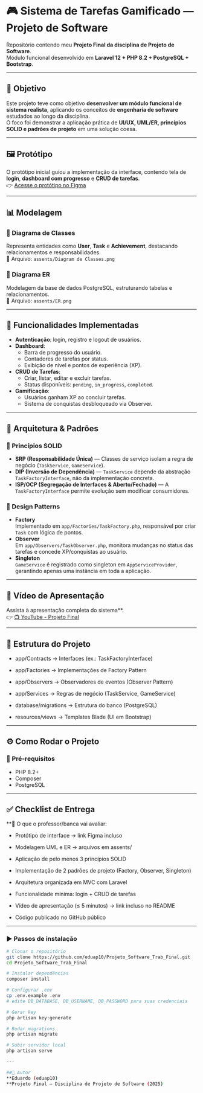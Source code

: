 # 🎮 Sistema de Tarefas Gamificado — Projeto de Software

Repositório contendo meu **Projeto Final da disciplina de Projeto de Software**.  
Módulo funcional desenvolvido em **Laravel 12 + PHP 8.2 + PostgreSQL + Bootstrap**.

---

## 🚀 Objetivo
Este projeto teve como objetivo **desenvolver um módulo funcional de sistema realista**, aplicando os conceitos de **engenharia de software** estudados ao longo da disciplina.  
O foco foi demonstrar a aplicação prática de **UI/UX, UML/ER, princípios SOLID e padrões de projeto** em uma solução coesa.

---

## 🖼️ Protótipo
O protótipo inicial guiou a implementação da interface, contendo tela de **login**, **dashboard com progresso** e **CRUD de tarefas**.  
👉 [Acesse o protótipo no Figma](https://www.figma.com/proto/d66aYwAsxwUVJz3cLbCFut/Smart-Home-App--Community-?node-id=134-8&p=f&t=5ru7EXsgqixZ405l-1&scaling=min-zoom&content-scaling=fixed&page-id=0%3A1&starting-point-node-id=134%3A8&show-proto-sidebar=1)

---

## 📊 Modelagem

### 🔹 Diagrama de Classes
Representa entidades como **User**, **Task** e **Achievement**, destacando relacionamentos e responsabilidades.  
📌 Arquivo: `assents/Diagram de Classes.png`

### 🔹 Diagrama ER
Modelagem da base de dados PostgreSQL, estruturando tabelas e relacionamentos.  
📌 Arquivo: `assents/ER.png`

---

## 🔐 Funcionalidades Implementadas
- **Autenticação**: login, registro e logout de usuários.
- **Dashboard**:
  - Barra de progresso do usuário.
  - Contadores de tarefas por status.
  - Exibição de nível e pontos de experiência (XP).
- **CRUD de Tarefas**:
  - Criar, listar, editar e excluir tarefas.
  - Status disponíveis: `pending`, `in_progress`, `completed`.
- **Gamificação**:
  - Usuários ganham XP ao concluir tarefas.
  - Sistema de conquistas desbloqueado via Observer.

---

## 🧩 Arquitetura & Padrões

### 🔹 Princípios SOLID
- **SRP (Responsabilidade Única)** — Classes de serviço isolam a regra de negócio (`TaskService`, `GameService`).
- **DIP (Inversão de Dependência)** — `TaskService` depende da abstração `TaskFactoryInterface`, não da implementação concreta.
- **ISP/OCP (Segregação de Interfaces & Aberto/Fechado)** — A `TaskFactoryInterface` permite evolução sem modificar consumidores.

### 🔹 Design Patterns
- **Factory**  
  Implementado em `app/Factories/TaskFactory.php`, responsável por criar `Task` com lógica de pontos.  
- **Observer**  
  Em `app/Observers/TaskObserver.php`, monitora mudanças no status das tarefas e concede XP/conquistas ao usuário.  
- **Singleton**  
  `GameService` é registrado como singleton em `AppServiceProvider`, garantindo apenas uma instância em toda a aplicação.

---

## 🎥 Vídeo de Apresentação
Assista à apresentação completa do sistema**.  
👉 [📺 YouTube - Projeto Final](https://youtu.be/m90zL2kGAJI)

---

## 📂 Estrutura do Projeto
  - app/Contracts → Interfaces (ex.: TaskFactoryInterface)

  - app/Factories → Implementações de Factory Pattern

  - app/Observers → Observadores de eventos (Observer Pattern)

  - app/Services → Regras de negócio (TaskService, GameService)

  - database/migrations → Estrutura do banco (PostgreSQL)

  - resources/views → Templates Blade (UI em Bootstrap)

---

## ⚙️ Como Rodar o Projeto

### 🔧 Pré-requisitos
- PHP 8.2+
- Composer
- PostgreSQL

---

## ✅ Checklist de Entrega
**📌 O que o professor/banca vai avaliar:

- Protótipo de interface → link Figma incluso

- Modelagem UML e ER → arquivos em assents/

- Aplicação de pelo menos 3 princípios SOLID

- Implementação de 2 padrões de projeto (Factory, Observer, Singleton)

- Arquitetura organizada em MVC com Laravel

- Funcionalidade mínima: login + CRUD de tarefas

- Vídeo de apresentação (≤ 5 minutos) → link incluso no README

- Código publicado no GitHub público

---

### ▶️ Passos de instalação
```bash
# Clonar o repositório
git clone https://github.com/eduap10/Projeto_Software_Trab_Final.git
cd Projeto_Software_Trab_Final

# Instalar dependências
composer install

# Configurar .env
cp .env.example .env
# edite DB_DATABASE, DB_USERNAME, DB_PASSWORD para suas credenciais

# Gerar key
php artisan key:generate

# Rodar migrations
php artisan migrate

# Subir servidor local
php artisan serve

---

##👤 Autor
**Eduardo (eduap10)
**Projeto Final — Disciplina de Projeto de Software (2025)

